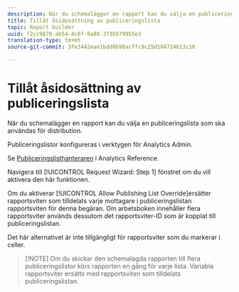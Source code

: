 ```yaml
---
description: När du schemalägger en rapport kan du välja en publiceringslista som ska användas för distribution.
title: Tillåt åsidosättning av publiceringslista
topic: Report builder
uuid: f2cc9878-ab54-4c6f-8a88-3f3b579955e3
translation-type: tm+mt
source-git-commit: 3fe3442eae1bdd8b90acffc9c25d184714613c16

---
```



# Tillåt åsidosättning av publiceringslista

När du schemalägger en rapport kan du välja en publiceringslista som ska användas för distribution.

Publiceringslistor konfigureras i verktygen för Analytics Admin.

Se [Publiceringslisthanteraren](https://docs.adobe.com/content/help/en/analytics/admin/admin-tools/publishing-list.html) i Analytics Reference.

Navigera till [!UICONTROL Request Wizard: Step 1] fönstret om du vill aktivera den här funktionen.

Om du aktiverar [!UICONTROL Allow Publishing List Override]ersätter rapportsviten som tilldelats varje mottagare i publiceringslistan rapportsviten för denna begäran. Om arbetsboken innehåller flera rapportsviter används dessutom det rapportsviter-ID som är kopplat till publiceringslistan.

Det här alternativet är inte tillgängligt för rapportsviter som du markerar i celler.

>[!NOTE] Om du skickar den schemalagda rapporten till flera publiceringslistor körs rapporten en gång för varje lista. Variabla rapportsviter ersätts med rapportsviten som tilldelats publiceringslistan.

